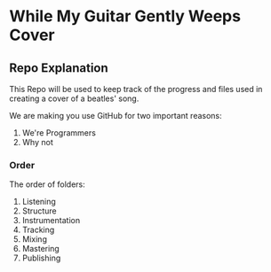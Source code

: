 # While My Guitar Gently Weeps Cover

## Repo Explanation
This Repo will be used to keep track of the progress and files used in creating a cover of a beatles' song.

We are making you use GitHub for two important reasons:
<ol>
<li>We're Programmers</li>
<li>Why not</li>
</ol>

### Order
The order of folders:
<ol>
<li>Listening</li>
<li>Structure</li>
<li>Instrumentation</li>
<li>Tracking</li>
<li>Mixing</li>
<li>Mastering</li>
<li>Publishing</li>
</ol>